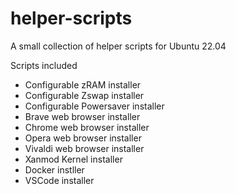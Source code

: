 # helper-scripts

A small collection of helper scripts for Ubuntu 22.04

Scripts included

- Configurable zRAM installer
- Configurable Zswap installer
- Configurable Powersaver installer
- Brave web browser installer
- Chrome web browser installer
- Opera web browser installer
- Vivaldi web browser installer
- Xanmod Kernel installer
- Docker instller
- VSCode installer
